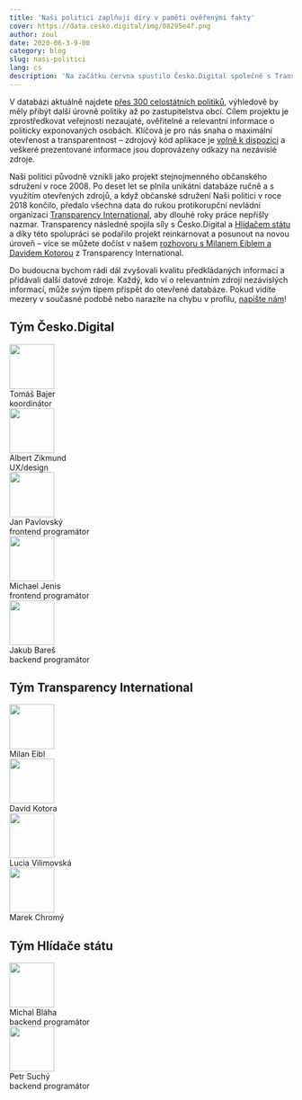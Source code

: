 ```yaml
---
title: 'Naši politici zaplňují díry v paměti ověřenými fakty'
cover: https://data.cesko.digital/img/08295e4f.png
author: zoul
date: 2020-06-3-9-00
category: blog
slug: nasi-politici
lang: cs
description: 'Na začátku června spustilo Česko.Digital společně s Transparency International a Hlídačem státu novou generaci Našich politiků, největší databázie ověřených informací o českých politicích.'
---
```


V databázi aktuálně najdete [přes 300 celostátních politiků](https://nasipolitici.cz), výhledově by měly přibýt další úrovně politiky až po zastupitelstva obcí. Cílem projektu je zprostředkovat veřejnosti nezaujaté, ověřitelné a relevantní informace o politicky exponovaných osobách. Klíčová je pro nás snaha o maximální otevřenost a transparentnost – zdrojový kód aplikace je [volně k dispozici](https://github.com/cesko-digital/nasi-politici) a veškeré prezentované informace jsou doprovázeny odkazy na nezávislé zdroje.

Naši politici původně vznikli jako projekt stejnojmenného občanského sdružení v roce 2008. Po deset let se plnila unikátní databáze ručně a s využitím otevřených zdrojů, a když občanské sdružení Naši politici v roce 2018 končilo, předalo všechna data do rukou protikorupční nevládní organizaci [Transparency International](https://www.transparency.cz), aby dlouhé roky práce nepřišly nazmar. Transparency následně spojila síly s Česko.Digital a [Hlídačem státu](https://www.hlidacstatu.cz) a díky této spolupráci se podařilo projekt reinkarnovat a posunout na novou úroveň – více se můžete dočíst v našem [rozhovoru s Milanem Eiblem a Davidem Kotorou](https://blog.cesko.digital/2020/06/rozhovor-transparency) z Transparency International.

Do budoucna bychom rádi dál zvyšovali kvalitu předkládaných informací a přidávali další datové zdroje. Každý, kdo ví o relevantním zdroji nezávislých informací, může svým tipem přispět do otevřené databáze. Pokud vidíte mezery v současné podobě nebo narazíte na chybu v profilu, [napište nám](mailto:info@nasipolitici.cz)!

## Tým Česko.Digital

<div class="volunteers">
    <div class="volunteer">
        <img width="80px" height="80px" src="https://data.cesko.digital/img/32f40494.png" alt=""/>
        <div class="name">Tomáš Bajer</div>
        <div class="note">koordinátor</div>
    </div>
    <div class="volunteer">
        <img width="80px" height="80px" src="https://data.cesko.digital/img/757d5232.png" alt=""/>
        <div class="name">Albert Zikmund</div>
        <div class="note">UX/design</div>
    </div>
    <div class="volunteer">
        <img width="80px" height="80px" src="https://data.cesko.digital/img/064d1e01.jpeg" alt=""/>
        <div class="name">Jan Pavlovský</div>
        <div class="note">frontend programátor</div>
    </div>
    <div class="volunteer">
        <img width="80px" height="80px" src="https://data.cesko.digital/img/c78802d8.jpeg" alt=""/>
        <div class="name">Michael Jenis</div>
        <div class="note">frontend programátor</div>
    </div>
    <div class="volunteer">
        <img width="80px" height="80px" src="https://data.cesko.digital/img/28205e14.jpeg" alt=""/>
        <div class="name">Jakub Bareš</div>
        <div class="note">backend programátor</div>
    </div>
</div>

## Tým Transparency International

<div class="volunteers">
    <div class="volunteer">
        <img width="80px" height="80px" src="https://data.cesko.digital/img/4223a458.jpg" alt=""/>
        <div class="name">Milan Eibl</div>
    </div>
    <div class="volunteer">
        <img width="80px" height="80px" src="https://data.cesko.digital/img/46fc4c93.jpg" alt=""/>
        <div class="name">David Kotora</div>
    </div>
    <div class="volunteer">
        <img width="80px" height="80px" src="https://data.cesko.digital/img/030b8117.jpg" alt=""/>
        <div class="name">Lucia Vilimovská</div>
    </div>
    <div class="volunteer">
        <img width="80px" height="80px" src="https://data.cesko.digital/img/28c5771d.jpg" alt=""/>
        <div class="name">Marek Chromý</div>
    </div>
</div>

## Tým Hlídače státu

<div class="volunteers">
    <div class="volunteer">
        <img width="80px" height="80px" src="https://data.cesko.digital/img/21e78b92.jpg" alt=""/>
        <div class="name">Michal Bláha</div>
        <div class="note">backend programátor</div>
    </div>
    <div class="volunteer">
        <img width="80px" height="80px" src="https://data.cesko.digital/img/25363267.png" alt=""/>
        <div class="name">Petr Suchý</div>
        <div class="note">backend programátor</div>
    </div>
</div>

